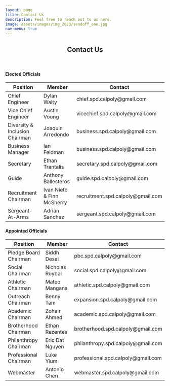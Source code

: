 ```yaml
---
layout: page
title: Contact Us
description: Feel free to reach out to us here.
image: assets/images/img_2023/sendoff_one.jpg
nav-menu: true
---
```


<!-- Main -->
<div id="main" class="alt">

<!-- One -->
<section id="one">
	<div class="inner">
		<header class="major">
			<h1>Contact Us</h1>
		</header>	

<!-- Elected Officals -->
<h4>Elected Officials</h4>
<div class="table-wrapper">
	<table class="alt">
		<thead>
			<tr>
				<th>Position</th>
				<th>Member</th>
				<th>Contact</th>
			</tr>
		</thead>
		<tbody>
			<tr>
				<td>Chief Engineer</td>
				<td>Dylan Walty</td>
				<td>chief.spd.calpoly@gmail.com</td>
			</tr>
			<tr>
				<td>Vice Chief Engineer</td>
				<td>Austin Voong</td>
				<td>vicechief.spd.calpoly@gmail.com</td>
			</tr>
			<tr>
				<td>Diversity & Inclusion Chairman</td>
				<td>Joaquin Arredondo</td>
				<td>business.spd.calpoly@gmail.com</td>
			</tr>
			<tr>
				<td>Business Manager</td>
				<td>Ian Feldman</td>
				<td>business.spd.calpoly@gmail.com</td>
			</tr>
			<tr>
				<td>Secretary</td>
				<td>Ethan Trantalis</td>
				<td>secretary.spd.calpoly@gmail.com</td>
			</tr>
			<tr>
				<td>Guide</td>
				<td>Anthony Ballesteros</td>
				<td>guide.spd.calpoly@gmail.com</td>
			</tr>
			<tr>
				<td>Recruitment Chairman</td>
				<td>Ivan Nieto & Finn McSherry</td>
				<td>recruitment.spd.calpoly@gmail.com</td>
			</tr>
			<tr>
				<td>Sergeant-At-Arms</td>
				<td>Adrian Sanchez</td>
				<td>sergeant.spd.calpoly@gmail.com</td>
			</tr>
		</tbody>
	</table>
</div>

<!-- Appointed Officals -->
<h4>Appointed Officials</h4>
<div class="table-wrapper">
	<table class="alt">
		<thead>
			<tr>
				<th>Position</th>
				<th>Member</th>
				<th>Contact</th>
			</tr>
		</thead>
		<tbody>
			<tr>
				<td>Pledge Board Chairman</td>
				<td>Siddh Desai</td>
				<td>pbc.spd.calpoly@gmail.com</td>
			</tr>
			<tr>
				<td>Social Chairman</td>
				<td>Nicholas Ruybal</td>
				<td>social.spd.calpoly@gmail.com</td>
			</tr>
			<tr>
				<td>Athletic Chairman</td>
				<td>Mateo Mangana</td>
				<td>athletic.spd.calpoly@gmail.com</td>
			</tr>
			<tr>
				<td>Outreach Chairman</td>
				<td>Benny Tam</td>
				<td>expansion.spd.calpoly@gmail.com</td>
			</tr>
			<tr>
				<td>Academic Chairman</td>
				<td>Zohair Ahmed</td>
				<td>academic.spd.calpoly@gmail.com</td>
			</tr>
			<tr>
				<td>Brotherhood Chairman</td>
				<td>Ethan Rezentes</td>
				<td>brotherhood.spd.calpoly@gmail.com</td>
			</tr>
			<tr>
				<td>Philanthropy Chairman</td>
				<td>Eric Dat Nguyen</td>
				<td>philanthropy.spd.calpoly@gmail.com</td>
			</tr>
			<tr>
				<td>Professional Chairman</td>
				<td>Luke Yium</td>
				<td>professional.spd.calpoly@gmail.com</td>
			</tr>
			<tr>
				<td>Webmaster</td>
				<td>Antonio Chen</td>
				<td>webmaster.spd.calpoly@gmail.com</td>
			</tr>
		</tbody>
	</table>
</div>

<!-- Image -->
<!--
<h3>Image</h3>
<h4>Fit</h4>
<div class="box alt">
	<div class="row 50% uniform">
		<div class="4u"><span class="image fit"><img src="assets/images/pic08.jpg" alt="" /></span></div>
		<div class="4u"><span class="image fit"><img src="assets/images/pic09.jpg" alt="" /></span></div>
		<div class="4u$"><span class="image fit"><img src="assets/images/pic10.jpg" alt="" /></span></div>
		<div class="4u"><span class="image fit"><img src="assets/images/pic10.jpg" alt="" /></span></div>
		<div class="4u"><span class="image fit"><img src="assets/images/pic08.jpg" alt="" /></span></div>
		<div class="4u$"><span class="image fit"><img src="assets/images/pic09.jpg" alt="" /></span></div>
		<div class="4u"><span class="image fit"><img src="assets/images/pic09.jpg" alt="" /></span></div>
		<div class="4u"><span class="image fit"><img src="assets/images/pic10.jpg" alt="" /></span></div>
		<div class="4u$"><span class="image fit"><img src="assets/images/pic08.jpg" alt="" /></span></div>
	</div>
</div> -->

</div>
</section>

</div>